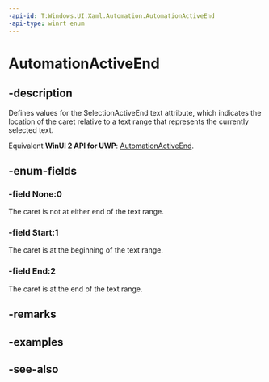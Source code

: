 ```yaml
---
-api-id: T:Windows.UI.Xaml.Automation.AutomationActiveEnd
-api-type: winrt enum
---
```


<!-- Enumeration syntax
public enum Windows.UI.Xaml.Automation.AutomationActiveEnd : int
-->

# AutomationActiveEnd

## -description
Defines values for the SelectionActiveEnd text attribute, which indicates the location of the caret relative to a text range that represents the currently selected text.

Equivalent **WinUI 2 API for UWP**: [AutomationActiveEnd](/windows/winui/api/microsoft.ui.xaml.automation.automationactiveend).

## -enum-fields
### -field None:0
The caret is not at either end of the text range.

### -field Start:1
The caret is at the beginning of the text range.

### -field End:2
The caret is at the end of the text range.


## -remarks

## -examples

## -see-also
